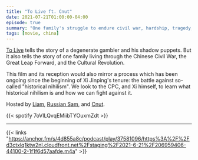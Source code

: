 ```yaml
---
title: "To Live ft. Cnut"
date: 2021-07-21T01:00:00-04:00
episode: true
summary: "One family's struggle to endure civil war, hardship, tragedy, and shadow puppets."
tags: [movie, china]
---
```


[To Live](https://letterboxd.com/film/to-live/) tells the story of a degenerate gambler and his shadow puppets. But it also tells the story of one family living through the Chinese Civil War, the Great Leap Forward, and the Cultural Revolution.

This film and its reception would also mirror a process which has been ongoing since the beginning of Xi Jinping's tenure: the battle against so-called "historical nihilism". We look to the CPC, and Xi himself, to learn what historical nihilism is and how we can fight against it.

Hosted by [Liam](https://twitter.com/LegoRacers2), [Russian Sam](https://twitter.com/reelCheburashka), and [Cnut](https://twitter.com/cnut_real).

{{< spotify 7oVlLQvqEMiibTYOuxmZdt >}}

---

{{< links "https://anchor.fm/s/4d855a8c/podcast/play/37581096/https%3A%2F%2Fd3ctxlq1ktw2nl.cloudfront.net%2Fstaging%2F2021-6-21%2F206959406-44100-2-1f1f6d57aafde.m4a" >}}
